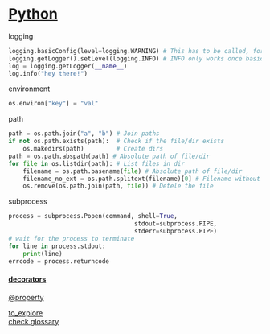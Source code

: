 # [Python](https://www.tutorialspoint.com/python/)

logging
```python
logging.basicConfig(level=logging.WARNING) # This has to be called, for unknown reasons
logging.getLogger().setLevel(logging.INFO) # INFO only works once basicConfig is set
log = logging.getLogger(__name__)
log.info("hey there!")
```

environment
```python
os.environ["key"] = "val"
```

path
```python
path = os.path.join("a", "b") # Join paths
if not os.path.exists(path):  # Check if the file/dir exists
    os.makedirs(path)         # Create dirs
path = os.path.abspath(path) # Absolute path of file/dir
for file in os.listdir(path): # List files in dir    
    filename = os.path.basename(file) # Absolute path of file/dir
    filename_no_ext = os.path.splitext(filename)[0] # Filename without extension
    os.remove(os.path.join(path, file)) # Detele the file
```

subprocess
```python
process = subprocess.Popen(command, shell=True,
                                   stdout=subprocess.PIPE,
                                   stderr=subprocess.PIPE)
# wait for the process to terminate
for line in process.stdout:
    print(line)
errcode = process.returncode
```

#### [decorators](https://github.com/lord63/awesome-python-decorator)
[@property](https://www.programiz.com/python-programming/property)

[to_explore](https://www.codingame.com/playgrounds/500/advanced-python-features)  
[check glossary](https://docs.python.org/2/glossary.html#term-duck-typing)
